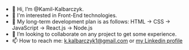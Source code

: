 - 👋 Hi, I’m @Kamil-Kalbarczyk.
- 👀 I'm interested in Front-End technologies.
- 🌱 My long-term development plan is as follows: HTML -> CSS -> JavaScript -> React.js -> Node.js
- 💞️ I’m looking to collaborate on any project to get some experience.
- 📫 How to reach me: k.kalbarczyk1@gmail.com or [my Linkedin profile](https://www.linkedin.com/in/kamil-kalbarczyk/ "Kamil Kalbarczyk Linkedin profile")

<!---
Kamil-Kalbarczyk/Kamil-Kalbarczyk is a ✨ special ✨ repository because its `README.md` (this file) appears on your GitHub profile.
You can click the Preview link to take a look at your changes.
--->
